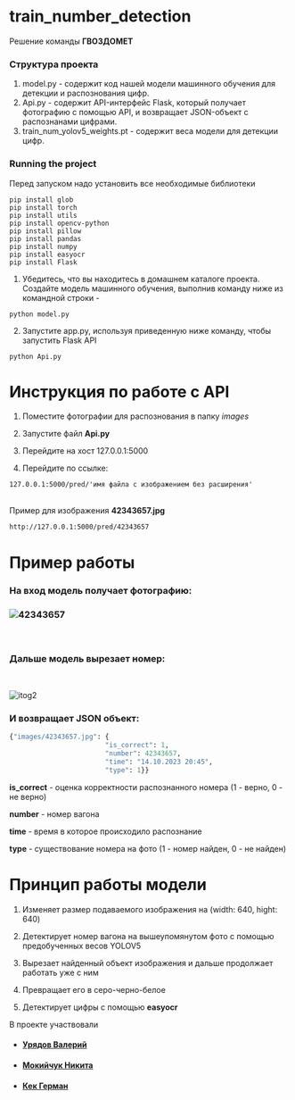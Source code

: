 # train_number_detection


Решение команды **ГВОЗДОМЕТ**

### Структура проекта

1. model.py - содержит код нашей модели машинного обучения для детекции и распознования цифр.
2. Api.py - содержит API-интерфейс Flask, который получает фотографию с помощью API, и возвращает JSON-объект с распознанами цифрами.
3. train_num_yolov5_weights.pt - содержит веса модели для детекции цифр.

### Running the project
Перед запуском надо установить все необходимые библиотеки
```
pip install glob
pip install torch
pip install utils
pip install opencv-python
pip install pillow
pip install pandas
pip install numpy
pip install easyocr
pip install Flask
```

1. Убедитесь, что вы находитесь в домашнем каталоге проекта. Создайте модель машинного обучения, выполнив команду ниже из командной строки -
```
python model.py
```

2. Запустите app.py, используя приведенную ниже команду, чтобы запустить Flask API
```
python Api.py
```

# Инструкция по работе с API

1. Поместите фотографии для распознования в папку *images*

2. Запустите файл **Api.py**

3. Перейдите на хост 127.0.0.1:5000

4. Перейдите по ссылке:         

```127.0.0.1:5000/pred/'имя файла с изображением без расширения'```<br /><br />

Пример для изображения **42343657.jpg**
```
http://127.0.0.1:5000/pred/42343657
```


# Пример работы

<h3>На вход модель получает фотографию:<h3>

![42343657](https://github.com/vlyrdv/train_number_detection/assets/61351039/db93b45f-f4d8-4f04-8289-0ec6bee2a757)

<br />

<h3>Дальше модель вырезает номер: </h3>

<br />

![itog2](https://github.com/vlyrdv/train_number_detection/assets/61351039/a5ef67a5-7129-4589-832a-474fc01edc2d)



<h3>И возвращает JSON объект:</h3>

```python
{"images/42343657.jpg": {
                        "is_correct": 1,
                        "number": 42343657,
                        "time": "14.10.2023 20:45",
                        "type": 1}}
```

**is_correct** - оценка корректности распознанного номера (1 - верно, 0 - не верно)

**number** - номер вагона

**time** - время в которое происходило распознание

**type** - существование номера на фото (1 - номер найден, 0 - не найден)


# Принцип работы модели

1. Изменяет размер подаваемого изображения на (width: 640, hight: 640)

2. Детектирует номер вагона на вышеупомянутом фото с помощью предобученных весов YOLOV5

3. Вырезает найденный объект изображения и дальше продолжает работать уже с ним

4. Превращает его в серо-черно-белое

5. Детектирует цифры с помощью **easyocr**





В проекте участвовали 
- <h4><a href="https://github.com/vlyrdv">Урядов Валерий</a></h4>
- <h4><a href="https://github.com/abrikosmna">Мокийчук Никита</a></h4>
- <h4><a href="https://github.com/GermanKek-lab">Кек Герман</a></h4>

